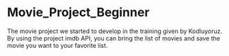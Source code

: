 # Movie_Project_Beginner
The movie project we started to develop in the training given by Kodluyoruz. By using the project imdb API, you can bring the list of movies and save the movie you want to your favorite list.
